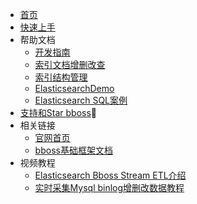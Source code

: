 * [首页](https://esdoc.bbossgroups.com)
* [快速上手](quickstart.md)
* 帮助文档
  * [开发指南](development.md)
  * [索引文档增删改查](document-crud.md)
  * [索引结构管理](index-indextemplate.md)
  * [ElasticsearchDemo](Elasticsearch-demo.md)
  * [Elasticsearch SQL案例](Elasticsearch-SQL-ORM.md)
* [支持和Star bboss](supportus.md)🚀   
* 相关链接
    * [官网首页](https://www.bbossgroups.com)
    * [bboss基础框架文档](https://doc.bbossgroups.com)
* 视频教程
    * [Elasticsearch Bboss Stream ETL介绍](https://www.bilibili.com/video/BV1Rs4y1i7EK)
    * [实时采集Mysql binlog增删改数据教程](https://www.bilibili.com/video/BV1ko4y1M7My)
